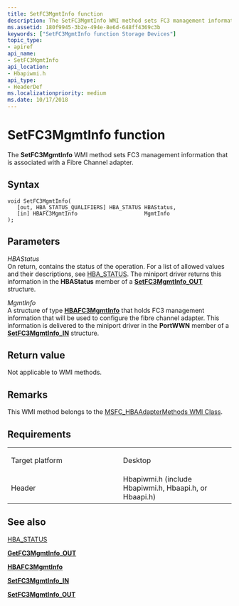 ```yaml
---
title: SetFC3MgmtInfo function
description: The SetFC3MgmtInfo WMI method sets FC3 management information that is associated with a Fibre Channel adapter.
ms.assetid: 180f9945-3b2e-494e-8e6d-648ff4369c3b
keywords: ["SetFC3MgmtInfo function Storage Devices"]
topic_type:
- apiref
api_name:
- SetFC3MgmtInfo
api_location:
- Hbapiwmi.h
api_type:
- HeaderDef
ms.localizationpriority: medium
ms.date: 10/17/2018
---
```


# SetFC3MgmtInfo function


The **SetFC3MgmtInfo** WMI method sets FC3 management information that is associated with a Fibre Channel adapter.

Syntax
------

```ManagedCPlusPlus
void SetFC3MgmtInfo(
   [out, HBA_STATUS_QUALIFIERS] HBA_STATUS HBAStatus,
   [in] HBAFC3MgmtInfo                     MgmtInfo
);
```

Parameters
----------

*HBAStatus*   
On return, contains the status of the operation. For a list of allowed values and their descriptions, see [HBA\_STATUS](hba-status.md). The miniport driver returns this information in the **HBAStatus** member of a [**SetFC3MgmtInfo\_OUT**](https://msdn.microsoft.com/library/windows/hardware/ff565667) structure.

*MgmtInfo*   
A structure of type [**HBAFC3MgmtInfo**](https://msdn.microsoft.com/library/windows/hardware/ff556032) that holds FC3 management information that will be used to configure the fibre channel adapter. This information is delivered to the miniport driver in the **PortWWN** member of a [**SetFC3MgmtInfo\_IN**](https://msdn.microsoft.com/library/windows/hardware/ff565661) structure.

Return value
------------

Not applicable to WMI methods.

Remarks
-------

This WMI method belongs to the [MSFC\_HBAAdapterMethods WMI Class](msfc-hbaadaptermethods-wmi-class.md).

Requirements
------------

<table>
<colgroup>
<col width="50%" />
<col width="50%" />
</colgroup>
<tbody>
<tr class="odd">
<td align="left"><p>Target platform</p></td>
<td align="left">Desktop</td>
</tr>
<tr class="even">
<td align="left"><p>Header</p></td>
<td align="left">Hbapiwmi.h (include Hbapiwmi.h, Hbaapi.h, or Hbaapi.h)</td>
</tr>
</tbody>
</table>

## <span id="see_also"></span>See also


[HBA\_STATUS](hba-status.md)

[**GetFC3MgmtInfo\_OUT**](https://msdn.microsoft.com/library/windows/hardware/ff553946)

[**HBAFC3MgmtInfo**](https://msdn.microsoft.com/library/windows/hardware/ff556032)

[**SetFC3MgmtInfo\_IN**](https://msdn.microsoft.com/library/windows/hardware/ff565661)

[**SetFC3MgmtInfo\_OUT**](https://msdn.microsoft.com/library/windows/hardware/ff565667)

 

 






